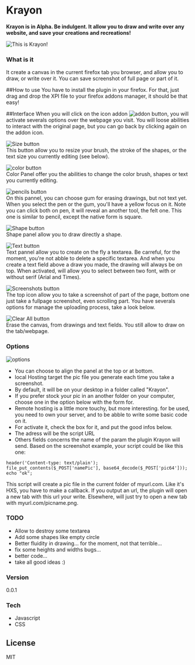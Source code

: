 # Krayon
**Krayon is in Alpha. Be indulgent. It allow you to draw and write over any website, and save your creations and recreations!**

![This is Krayon!](http://annuaireblogbd.com/krayon/r/i/plugin.png)  

### What is it
It create a canvas in the current firefox tab you browser, and allow you to draw, or write over it. You can save screenshot of full page or part of it.

##How to use
You have to install the plugin in your firefox. For that, just drag and drop the XPI file to your firefox addons manager, it should be that easy!

##Interface
When you will click on the icon addon ![addon button](http://www.annuaireblogbd.com/krayon/r/i/icon.png), you will activate severals options over the webpage you visit. You will loose abilities to interact with the original page, but you can go back by clicking again on the addon icon.

![Size button](http://www.annuaireblogbd.com/krayon/r/i/size.png)  
This button allow you to resize your brush, the stroke of the shapes, or the text size you currently editing (see below).

![color button](http://www.annuaireblogbd.com/krayon/r/i/color.png)  
Color Panel offer you the abilities to change the color brush, shapes or text you currently editing.

![pencils button](http://www.annuaireblogbd.com/krayon/r/i/pen.png)  
On this pannel, you can choose gum for erasing drawings, but not text yet. When you select the pen or the gum, you'll have a yellow focus on it. Note you can click both on pen, it will reveal an another tool, the felt one. This one is similar to pencil, except the native form is square.

![Shape button](http://www.annuaireblogbd.com/krayon/r/i/forms.png)  
Shape panel allow you to draw directly a shape.

![Text button](http://www.annuaireblogbd.com/krayon/r/i/text.png)  
Text pannel allow you to create on the fly a textarea. Be carreful, for the moment, you're not abble to delete a specific textarea. And when you create a text field above a draw you made, the drawing will always be on top. When activated, will allow you to select between two font, with or without serif (Arial and Times).

![Screenshots button](http://www.annuaireblogbd.com/krayon/r/i/screenshot.png)  
The top icon allow you to take a screenshot of part of the page, bottom one just take a fullpage screenshot, even scrolling part. You have severals options for manage the uploading process, take a look below.

![Clear All button](http://www.annuaireblogbd.com/krayon/r/i/clearall.png)  
Erase the canvas, from drawings and text fields. You still allow to draw on the tab/webpage.

### Options

![options](http://www.annuaireblogbd.com/krayon/r/i/options.png)  
- You can choose to align the panel at the top or at bottom.
- local Hosting target the pic file you generate each time you take a screenshot. 
 - By default, it will be on your desktop in a folder called "Krayon". 
 - If you prefer stock your pic in an another folder on your computer, choose one in the option below with the form for.
- Remote hosting is a little more touchy, but more interesting. for be used, you need to own your server, and to be abble to write some basic code on it. 
 - For activate it, check the box for it, and put the good infos below. 
 - The adress will be the script URL
 - Others fields concerns the name of the param the plugin Krayon will send.
Based on the screenshot example, your script could be like this one:
```
header('Content-type: text/plain');
file_put_contents($_POST['namePic'], base64_decode($_POST['pic64']));
echo "ok";
```

This script will create a pic file in the current folder of myurl.com.
Like it's HXS, you have to make a callback. If you output an url, the plugin will open a new tab with this url your write. Elsewhere, will just try to open a new tab with myurl.com/picname.png.

### TODO
- Allow to destroy some textarea
- Add some shapes like empty circle
- Better fluidity in drawing... for the moment, not that terrible...
- fix some heights and widths bugs...
- better code...
- take all good ideas :)

### Version
0.0.1

### Tech
* Javascript
* CSS

License
----
MIT


